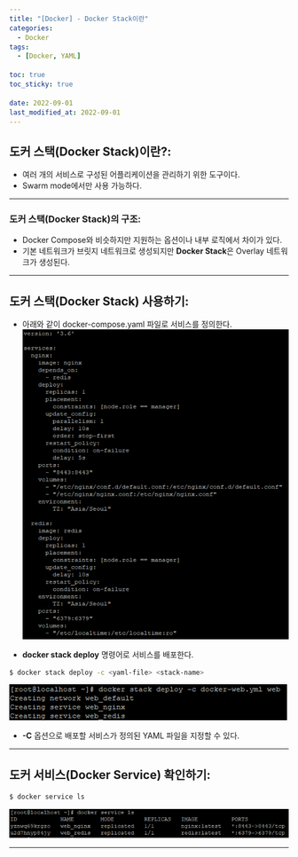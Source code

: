 ```yaml
---
title: "[Docker] - Docker Stack이란"
categories:
  - Docker
tags:
  - [Docker, YAML]

toc: true
toc_sticky: true

date: 2022-09-01
last_modified_at: 2022-09-01
---
```


## 도커 스택(Docker Stack)이란?:
- 여러 개의 서비스로 구성된 어플리케이션을 관리하기 위한 도구이다.
- Swarm mode에서만 사용 가능하다.

* * *

### 도커 스택(Docker Stack)의 구조:
- Docker Compose와 비슷하지만 지원하는 옵션이나 내부 로직에서 차이가 있다.
- 기본 네트워크가 브릿지 네트워크로 생성되지만 **Docker Stack**은 Overlay 네트워크가 생성된다.

* * *

## 도커 스택(Docker Stack) 사용하기:
- 아래와 같이 docker-compose.yaml 파일로 서비스를 정의한다.
[![텍스트](/assets/images/docker/docker%20compose%20%ED%8C%8C%EC%9D%BC%20%EC%9E%85%EB%A0%A5.PNG)](/assets/images/docker/docker%20compose%20%ED%8C%8C%EC%9D%BC%20%EC%9E%85%EB%A0%A5.PNG)

- **docker stack deploy** 명령어로 서비스를 배포한다.
```bash
$ docker stack deploy -c <yaml-file> <stack-name>
```
[![텍스트](/assets/images/docker/docker%20stack%20deploy%EB%A1%9C%20%EC%84%9C%EB%B9%84%EC%8A%A4%20%EB%B0%B0%ED%8F%AC%20%ED%99%94%EB%A9%B4.PNG)](/assets/images/docker/docker%20stack%20deploy%EB%A1%9C%20%EC%84%9C%EB%B9%84%EC%8A%A4%20%EB%B0%B0%ED%8F%AC%20%ED%99%94%EB%A9%B4.PNG)
- **-C** 옵션으로 배포할 서비스가 정의된 YAML 파일을 지정할 수 있다.

* * *

## 도커 서비스(Docker Service) 확인하기:
```bash
$ docker service ls
```
[![텍스트](/assets/images/docker/docker%20%EC%84%9C%EB%B9%84%EC%8A%A4%20%ED%99%95%EC%9D%B8.PNG)](/assets/images/docker/docker%20%EC%84%9C%EB%B9%84%EC%8A%A4%20%ED%99%95%EC%9D%B8.PNG)

* * *
